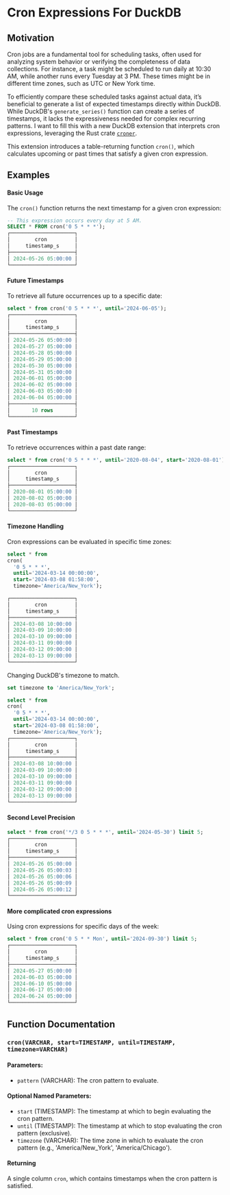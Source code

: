 # Cron Expressions For DuckDB

## Motivation

Cron jobs are a fundamental tool for scheduling tasks, often used for analyzing system behavior or verifying the completeness of data collections. For instance, a task might be scheduled to run daily at 10:30 AM, while another runs every Tuesday at 3 PM. These times might be in different time zones, such as UTC or New York time.

To efficiently compare these scheduled tasks against actual data, it’s beneficial to generate a list of expected timestamps directly within DuckDB. While DuckDB's `generate_series()` function can create a series of timestamps, it lacks the expressiveness needed for complex recurring patterns. I want to fill this with a new DuckDB extension that interprets cron expressions, leveraging the Rust crate [`croner`](https://crates.io/crates/croner).

This extension introduces a table-returning function `cron()`, which calculates upcoming or past times that satisfy a given cron expression.

## Examples

#### Basic Usage

The `cron()` function returns the next timestamp for a given cron expression:

```sql
-- This expression occurs every day at 5 AM.
SELECT * FROM cron('0 5 * * *');
┌─────────────────────┐
│        cron         │
│     timestamp_s     │
├─────────────────────┤
│ 2024-05-26 05:00:00 │
└─────────────────────┘
```

#### Future Timestamps

To retrieve all future occurrences up to a specific date:

```sql
select * from cron('0 5 * * *', until='2024-06-05');
┌─────────────────────┐
│        cron         │
│     timestamp_s     │
├─────────────────────┤
│ 2024-05-26 05:00:00 │
│ 2024-05-27 05:00:00 │
│ 2024-05-28 05:00:00 │
│ 2024-05-29 05:00:00 │
│ 2024-05-30 05:00:00 │
│ 2024-05-31 05:00:00 │
│ 2024-06-01 05:00:00 │
│ 2024-06-02 05:00:00 │
│ 2024-06-03 05:00:00 │
│ 2024-06-04 05:00:00 │
├─────────────────────┤
│       10 rows       │
└─────────────────────┘
````

#### Past Timestamps

To retrieve occurrences within a past date range:

```sql
select * from cron('0 5 * * *', until='2020-08-04', start='2020-08-01');
┌─────────────────────┐
│        cron         │
│     timestamp_s     │
├─────────────────────┤
│ 2020-08-01 05:00:00 │
│ 2020-08-02 05:00:00 │
│ 2020-08-03 05:00:00 │
└─────────────────────┘
```

#### Timezone Handling

Cron expressions can be evaluated in specific time zones:

```sql
select * from
cron(
  '0 5 * * *',
  until='2024-03-14 00:00:00',
  start='2024-03-08 01:58:00',
  timezone='America/New_York');

┌─────────────────────┐
│        cron         │
│     timestamp_s     │
├─────────────────────┤
│ 2024-03-08 10:00:00 │
│ 2024-03-09 10:00:00 │
│ 2024-03-10 09:00:00 │
│ 2024-03-11 09:00:00 │
│ 2024-03-12 09:00:00 │
│ 2024-03-13 09:00:00 │
└─────────────────────┘
```

Changing DuckDB's timezone to match.

```sql
set timezone to 'America/New_York';

select * from
cron(
  '0 5 * * *',
  until='2024-03-14 00:00:00',
  start='2024-03-08 01:58:00',
  timezone='America/New_York');
┌─────────────────────┐
│        cron         │
│     timestamp_s     │
├─────────────────────┤
│ 2024-03-08 10:00:00 │
│ 2024-03-09 10:00:00 │
│ 2024-03-10 09:00:00 │
│ 2024-03-11 09:00:00 │
│ 2024-03-12 09:00:00 │
│ 2024-03-13 09:00:00 │
└─────────────────────┘
```

#### Second Level Precision

```sql
select * from cron('*/3 0 5 * * *', until='2024-05-30') limit 5;
┌─────────────────────┐
│        cron         │
│     timestamp_s     │
├─────────────────────┤
│ 2024-05-26 05:00:00 │
│ 2024-05-26 05:00:03 │
│ 2024-05-26 05:00:06 │
│ 2024-05-26 05:00:09 │
│ 2024-05-26 05:00:12 │
└─────────────────────┘
```

#### More complicated cron expressions

Using cron expressions for specific days of the week:

```sql
select * from cron('0 5 * * Mon', until='2024-09-30') limit 5;
┌─────────────────────┐
│        cron         │
│     timestamp_s     │
├─────────────────────┤
│ 2024-05-27 05:00:00 │
│ 2024-06-03 05:00:00 │
│ 2024-06-10 05:00:00 │
│ 2024-06-17 05:00:00 │
│ 2024-06-24 05:00:00 │
└─────────────────────┘
```

## Function Documentation

### `cron(VARCHAR, start=TIMESTAMP, until=TIMESTAMP, timezone=VARCHAR)`

#### Parameters:

* `pattern` (VARCHAR): The cron pattern to evaluate.

#### Optional Named Parameters:

* `start` (TIMESTAMP): The timestamp at which to begin evaluating the cron pattern.
* `until` (TIMESTAMP): The timestamp at which to stop evaluating the cron pattern (exclusive).
* `timezone` (VARCHAR): The time zone in which to evaluate the cron pattern (e.g., 'America/New_York', 'America/Chicago').

#### Returning

A single column `cron`, which contains timestamps when the cron pattern is satisfied.
